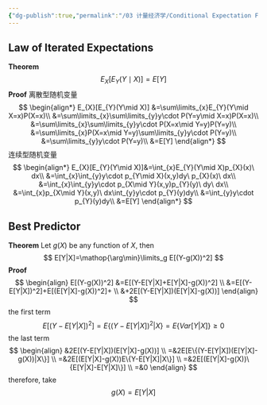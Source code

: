 ```yaml
---
{"dg-publish":true,"permalink":"/03 计量经济学/Conditional Expectation Function/","created":"2024-05-22T16:36:04.000+08:00","updated":"2024-05-22T16:36:04.000+08:00"}
---
```





## Law of Iterated Expectations

**Theorem** 
$$
E_{X}[E_{Y}(Y\mid X)]=E[Y]
$$
**Proof**
离散型随机变量
$$
\begin{align*}
E_{X}[E_{Y}(Y\mid X)]
&=\sum\limits_{x}E_{Y}(Y\mid X=x)P(X=x)\\
&=\sum\limits_{x}\sum\limits_{y}y\cdot P(Y=y\mid X=x)P(X=x)\\
&=\sum\limits_{x}\sum\limits_{y}y\cdot P(X=x\mid Y=y)P(Y=y)\\
&=\sum\limits_{x}P(X=x\mid Y=y)\sum\limits_{y}y\cdot P(Y=y)\\
&=\sum\limits_{y}y\cdot P(Y=y)\\
&=E[Y]
\end{align*}
$$
连续型随机变量
$$
\begin{align*}
E_{X}[E_{Y}(Y\mid X)]&=\int_{x}E_{Y}(Y\mid X)p_{X}(x)\ dx\\
&=\int_{x}\int_{y}y\cdot p_{Y\mid X}(x,y)dy\ p_{X}(x)\ dx\\
&=\int_{x}\int_{y}y\cdot p_{X\mid Y}(x,y)p_{Y}(y)\ dy\ dx\\
&=\int_{x}p_{X\mid Y}(x,y)\ dx\int_{y}y\cdot p_{Y}(y)dy\\
&=\int_{y}y\cdot p_{Y}(y)dy\\
&=E[Y]
\end{align*}
$$
## Best Predictor

**Theorem**
Let $g(X)$ be any function of $X$, then
$$
E[Y|X]=\mathop{\arg\min}\limits_g E[(Y-g(X))^2]
$$
**Proof**
$$
\begin{align}
E[(Y-g(X))^2]
&=E[(Y-E[Y|X]+E[Y|X]-g(X))^2] \\
&=E[(Y-E[Y|X])^2]+E[(E[Y|X]-g(X))^2]+ \\
&+2E[(Y-E[Y|X])(E[Y|X]-g(X))]
\end{align}
$$
the first term
$$
E[(Y-E[Y|X])^2]=E\{(Y-E[Y|X])^2|X\}=E\{Var[Y|X]\}\ge0
$$
the last term
$$
\begin{align}
&2E[(Y-E[Y|X])(E[Y|X]-g(X))] \\
=&2E[E\{(Y-E[Y|X])(E[Y|X]-g(X))|X\}] \\
=&2E[(E[Y|X]-g(X))E\{Y-E[Y|X]|X\}] \\
=&2E[(E[Y|X]-g(X))\{E[Y|X]-E[Y|X]\}] \\
=&0
\end{align}
$$
therefore, take
$$
g(X)=E[Y|X]
$$